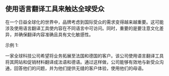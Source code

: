 ## 使用语言翻译工具来触达全球受众

在一个日益全球化的世界中，品牌考虑到国际受众的需求变得越来越重要。这可能涉及使用语言翻译工具使内容在不同语言中可访问。同时，重要的是要注意文化差异，并确保翻译内容准确且具有文化敏感性。

示例 1:

一家全球科技公司希望将业务拓展至法国和德国的客户。该公司使用语言翻译工具将其网站和促销材料翻译成法语和德语。通过这样做，公司能够有效地与新受众沟通，回答他们的问题，并为他们提供无缝的客户体验，使用他们的母语。
